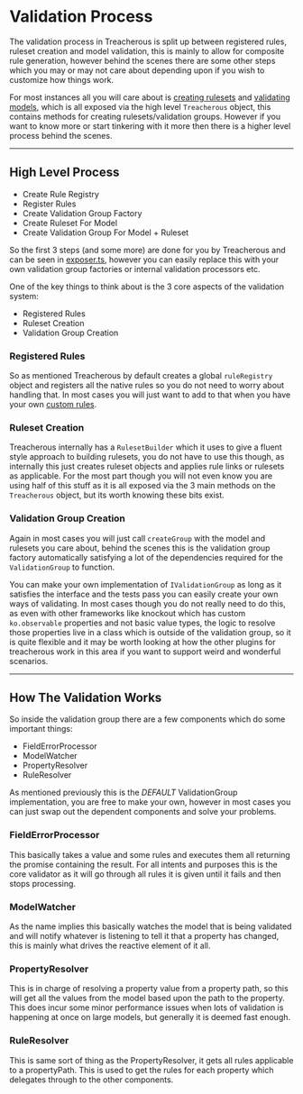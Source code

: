 # Validation Process

The validation process in Treacherous is split up between registered rules, ruleset creation and model validation,
this is mainly to allow for composite rule generation, however behind the scenes there are some other 
steps which you may or may not care about depending upon if you wish to customize how things work.

For most instances all you will care about is [creating rulesets](creating-rulesets.md) and [validating models](validation-groups.md),
which is all exposed via the high level `Treacherous` object, this contains methods for creating rulesets/validation groups. 
However if you want to know more or start tinkering with it more then there is a higher level process behind the scenes.

---

## High Level Process

- Create Rule Registry
- Register Rules
- Create Validation Group Factory
- Create Ruleset For Model
- Create Validation Group For Model + Ruleset

So the first 3 steps (and some more) are done for you by Treacherous and can be seen in [exposer.ts](../src/exposer.ts), however you 
can easily replace this with your own validation group factories or internal validation processors etc.

One of the key things to think about is the 3 core aspects of the validation system:

- Registered Rules
- Ruleset Creation
- Validation Group Creation

### Registered Rules

So as mentioned Treacherous by default creates a global `ruleRegistry` object and registers all the native rules
so you do not need to worry about handling that. In most cases you will just want to add to that when you have your 
own [custom rules](custom-rules.md).

### Ruleset Creation

Treacherous internally has a `RulesetBuilder` which it uses to give a fluent style approach to building rulesets, 
you do not have to use this though, as internally this just creates ruleset objects and applies rule links or rulesets
as applicable. For the most part though you will not even know you are using half of this stuff as it is all 
exposed via the 3 main methods on the `Treacherous` object, but its worth knowing these bits exist.

### Validation Group Creation

Again in most cases you will just call `createGroup` with the model and rulesets you care about, behind the scenes 
this is the validation group factory automatically satisfying a lot of the dependencies required for the `ValidationGroup` 
to function.

You can make your own implementation of `IValidationGroup` as long as it satisfies the interface and the tests pass
you can easily create your own ways of validating. In most cases though you do not really need to do this, as even with 
other frameworks like knockout which has custom `ko.observable` properties and not basic value types, the logic to resolve 
those properties live in a class which is outside of the validation group, so it is quite flexible and it may be worth looking 
at how the other plugins for treacherous work in this area if you want to support weird and wonderful scenarios.

---

## How The Validation Works

So inside the validation group there are a few components which do some important things:

- FieldErrorProcessor
- ModelWatcher
- PropertyResolver
- RuleResolver

As mentioned previously this is the *DEFAULT* ValidationGroup implementation, you are free to make your own, 
however in most cases you can just swap out the dependent components and solve your problems.

### FieldErrorProcessor

This basically takes a value and some rules and executes them all returning the promise containing the result.
For all intents and purposes this is the core validator as it will go through all rules it is given until it
fails and then stops processing.

### ModelWatcher

As the name implies this basically watches the model that is being validated and will notify whatever is listening
to tell it that a property has changed, this is mainly what drives the reactive element of it all.

### PropertyResolver

This is in charge of resolving a property value from a property path, so this will get all the values from 
the model based upon the path to the property. This does incur some minor performance issues when lots of 
validation is happening at once on large models, but generally it is deemed fast enough.

### RuleResolver

This is same sort of thing as the PropertyResolver, it gets all rules applicable to a propertyPath. This is
used to get the rules for each property which delegates through to the other components.
